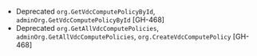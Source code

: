 * Deprecated `org.GetVdcComputePolicyById`, `adminOrg.GetVdcComputePolicyById` [GH-468]
* Deprecated `org.GetAllVdcComputePolicies`, `adminOrg.GetAllVdcComputePolicies`, `org.CreateVdcComputePolicy` [GH-468]

